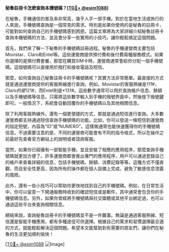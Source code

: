 **秘魯註冊卡怎麽查詢本機號碼？[[TG💪+ @esim1088](https://t.me/s/esim1088)]**

在秘魯，手機通信的普及率非常高，幾乎人手一部手機。對於在當地生活或旅行的人來說，手機號碼查詢是一個常見的需求。特別是如果你使用的是秘魯的註冊卡，可能對如何查詢自己的手機號碼感到困惑。這篇文章將為大家詳細介紹秘魯註冊卡查詢本機號碼的方法，並且會分享一些實用的小技巧，讓你輕鬆搞定這個問題。

首先，我們來了解一下秘魯的手機號碼註冊過程。秘魯的手機運營商主要包括Movistar、Claro和Entel等。這些運營商提供預付費和後付費兩種服務模式。如果你選擇的是預付費套餐，那麼在購買SIM卡時，運營商通常會給你分配一個手機號碼。這個號碼可以直接用於撥打和接收電話及短信。

那麼，如何查詢自己秘魯註冊卡的手機號碼呢？其實方法非常簡單。最直接的方式就是通過運營商提供的客服熱線進行查詢。例如，Movistar的客服熱線是*111#，Claro的是*121#，而Entel則是*131#。這些數字通常可以用於查詢帳戶信息、餘額以及手機號碼等信息。只需將這些數字輸入到手機的撥號界面中，然後按下撥號鍵即可。一般情況下，系統會自動回覆你的手機號碼以及其他相關信息。

除了利用客服熱線外，還有一個更便捷的方式，那就是通過短信進行查詢。大多數運營商都支持通過短信查詢手機號碼的功能。比如，你可以發送一條短信到運營商的指定短號，內容為“ID”或“NUMERO”。這樣做通常也能快速獲得你的手機號碼信息。不過需要注意的是，不同的運營商可能會有不同的指令格式，所以在操作之前最好先查看官方網站上的說明或者諮詢客服。

當然，如果你已經擁有一部智能手機，並且安裝了相應的應用程序，那麼查詢手機號碼就更加方便了。許多運營商都會推出專門的應用程序，用戶可以通過登錄自己的帳戶來查看詳細的信息，包括手機號碼、餘額、消費記錄等等。這種方式不僅直觀，而且安全性更高，因為所有的操作都在個人設備上完成，避免了敏感信息泄露的風險。

此外，還有一些小技巧可以帮助你更快地找到自己的手機號碼。例如，在日常生活中，你可以留意一下開通服務時收到的確認短信或是郵件，其中通常會包含你的手機號碼信息。另外，如果你曾經將手機號碼與社交媒體或其他平台綁定過，也可以通過這些平台來查詢相關信息。

總結來說，查詢秘魯註冊卡的手機號碼並不是一件難事。無論是通過客服熱線、短信還是智能手機應用，都有多種途徑可供選擇。根據自己的需求和習慣選擇最合適的方式，就能輕鬆解決這個問題。希望本文能幫助到有需要的朋友們，讓你們在秘魯的生活更加順利愉快！

[[TG💪+ @esim1088](https://t.me/s/esim1088) ![Image](https://i.postimg.cc/4NQfJmqS/Snipaste-2025-05-13-00-14-12.png)]